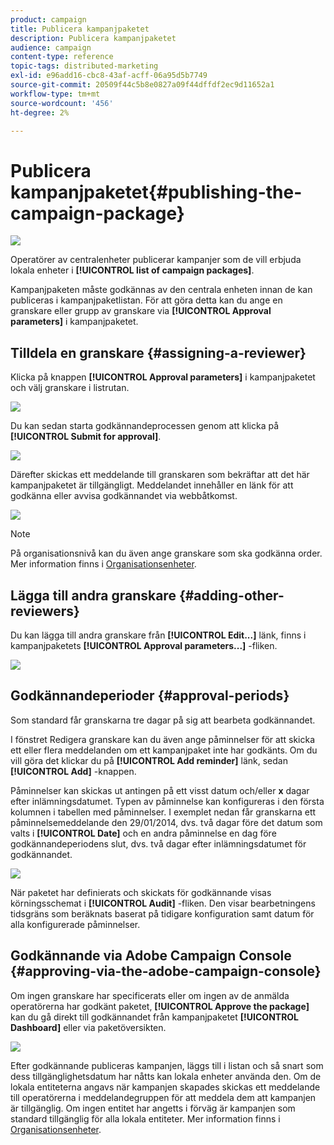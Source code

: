 ```yaml
---
product: campaign
title: Publicera kampanjpaketet
description: Publicera kampanjpaketet
audience: campaign
content-type: reference
topic-tags: distributed-marketing
exl-id: e96add16-cbc8-43af-acff-06a95d5b7749
source-git-commit: 20509f44c5b8e0827a09f44dffdf2ec9d11652a1
workflow-type: tm+mt
source-wordcount: '456'
ht-degree: 2%

---
```


# Publicera kampanjpaketet{#publishing-the-campaign-package}

![](../../assets/v7-only.svg)

Operatörer av centralenheter publicerar kampanjer som de vill erbjuda lokala enheter i **[!UICONTROL list of campaign packages]**.

Kampanjpaketen måste godkännas av den centrala enheten innan de kan publiceras i kampanjpaketlistan. För att göra detta kan du ange en granskare eller grupp av granskare via **[!UICONTROL Approval parameters]** i kampanjpaketet.

## Tilldela en granskare {#assigning-a-reviewer}

Klicka på knappen **[!UICONTROL Approval parameters]** i kampanjpaketet och välj granskare i listrutan.

![](assets/s_advuser_mkg_dist_define_valid.png)

Du kan sedan starta godkännandeprocessen genom att klicka på **[!UICONTROL Submit for approval]**.

![](assets/s_advuser_mkg_dist_valid_process.png)

Därefter skickas ett meddelande till granskaren som bekräftar att det här kampanjpaketet är tillgängligt. Meddelandet innehåller en länk för att godkänna eller avvisa godkännandet via webbåtkomst.

![](assets/s_advuser_mkg_dist_valid_process1.png)

>[!NOTE]
>
>På organisationsnivå kan du även ange granskare som ska godkänna order. Mer information finns i [Organisationsenheter](about-distributed-marketing.md#organizational-entities).

## Lägga till andra granskare {#adding-other-reviewers}

Du kan lägga till andra granskare från **[!UICONTROL Edit...]** länk, finns i kampanjpaketets **[!UICONTROL Approval parameters...]** -fliken.

![](assets/s_advuser_mkg_dist_select_op_valid.png)

## Godkännandeperioder {#approval-periods}

Som standard får granskarna tre dagar på sig att bearbeta godkännandet.

I fönstret Redigera granskare kan du även ange påminnelser för att skicka ett eller flera meddelanden om ett kampanjpaket inte har godkänts. Om du vill göra det klickar du på **[!UICONTROL Add reminder]** länk, sedan **[!UICONTROL Add]** -knappen.

Påminnelser kan skickas ut antingen på ett visst datum och/eller **x** dagar efter inlämningsdatumet. Typen av påminnelse kan konfigureras i den första kolumnen i tabellen med påminnelser. I exemplet nedan får granskarna ett påminnelsemeddelande den 29/01/2014, dvs. två dagar före det datum som valts i **[!UICONTROL Date]** och en andra påminnelse en dag före godkännandeperiodens slut, dvs. två dagar efter inlämningsdatumet för godkännandet.

![](assets/s_advuser_mkg_dist_reminder_planning.png)

När paketet har definierats och skickats för godkännande visas körningsschemat i **[!UICONTROL Audit]** -fliken. Den visar bearbetningens tidsgräns som beräknats baserat på tidigare konfiguration samt datum för alla konfigurerade påminnelser.

## Godkännande via Adobe Campaign Console {#approving-via-the-adobe-campaign-console}

Om ingen granskare har specificerats eller om ingen av de anmälda operatörerna har godkänt paketet, **[!UICONTROL Approve the package]** kan du gå direkt till godkännandet från kampanjpaketet **[!UICONTROL Dashboard]** eller via paketöversikten.

![](assets/s_advuser_mkg_dist_valid_button.png)

Efter godkännande publiceras kampanjen, läggs till i listan och så snart som dess tillgänglighetsdatum har nåtts kan lokala enheter använda den. Om de lokala entiteterna angavs när kampanjen skapades skickas ett meddelande till operatörerna i meddelandegruppen för att meddela dem att kampanjen är tillgänglig. Om ingen entitet har angetts i förväg är kampanjen som standard tillgänglig för alla lokala entiteter. Mer information finns i [Organisationsenheter](about-distributed-marketing.md#organizational-entities).
